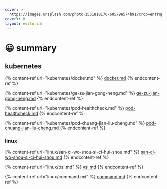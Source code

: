 ```yaml
---
cover: >-
  https://images.unsplash.com/photo-1551818176-60579e574b91?crop=entropy&cs=srgb&fm=jpg&ixid=M3wxOTcwMjR8MHwxfHNlYXJjaHwzfHxjbG91ZCUyMG5hdGl2ZXxlbnwwfHx8fDE2ODY1NjMxNzB8MA&ixlib=rb-4.0.3&q=85
coverY: 0
layout: editorial
---
```


# 😀 summary

## kubernetes

{% content-ref url="kubernetes/docker.md" %}
[docker.md](kubernetes/docker.md)
{% endcontent-ref %}

{% content-ref url="kubernetes/ge-zu-jian-gong-neng.md" %}
[ge-zu-jian-gong-neng.md](kubernetes/ge-zu-jian-gong-neng.md)
{% endcontent-ref %}

{% content-ref url="kubernetes/pod-healthcheck.md" %}
[pod-healthcheck.md](kubernetes/pod-healthcheck.md)
{% endcontent-ref %}

{% content-ref url="kubernetes/pod-chuang-jian-liu-cheng.md" %}
[pod-chuang-jian-liu-cheng.md](kubernetes/pod-chuang-jian-liu-cheng.md)
{% endcontent-ref %}

### linux

{% content-ref url="linux/san-ci-wo-shou-si-ci-hui-shou.md" %}
[san-ci-wo-shou-si-ci-hui-shou.md](linux/san-ci-wo-shou-si-ci-hui-shou.md)
{% endcontent-ref %}

{% content-ref url="linux/osi.md" %}
[osi.md](linux/osi.md)
{% endcontent-ref %}

{% content-ref url="linux/command.md" %}
[command.md](linux/command.md)
{% endcontent-ref %}
